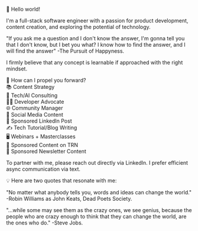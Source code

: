 👋 Hello world!

I'm a full-stack software engineer with a passion for product development, content creation, and exploring the potential of technology.

"If you ask me a question and I don't know the answer, I'm gonna tell you that I don't know, but I bet you what? I know how to find the answer, and I will find the answer" -The Pursuit of Happyness.

I firmly believe that any concept is learnable if approached with the right mindset.

🚀 How can I propel you forward?  
📚 Content Strategy  
🤖 Tech/AI Consulting  
👩‍💻 Developer Advocate  
🌐 Community Manager  
📱 Social Media Content  
🔗 Sponsored LinkedIn Post  
✍️ Tech Tutorial/Blog Writing  
🖥️ Webinars + Masterclasses  
🌟 Sponsored Content on TRN  
💌 Sponsored Newsletter Content

To partner with me, please reach out directly via LinkedIn. I prefer efficient async communication via text.

💡 Here are two quotes that resonate with me:

"No matter what anybody tells you, words and ideas can change the world." -Robin Williams as John Keats, Dead Poets Society.

"...while some may see them as the crazy ones, we see genius, because the people who are crazy enough to think that they can change the world, are the ones who do." -Steve Jobs.
